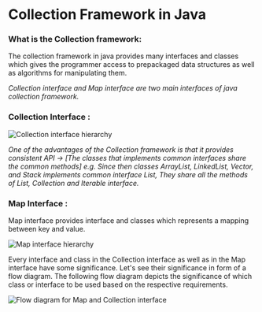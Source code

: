 # Collection Framework in Java


### What is the Collection framework: 
The collection framework in java provides many interfaces and classes which gives the programmer access to prepackaged data structures as well as algorithms for manipulating them.

_Collection interface and Map interface are two main interfaces of java collection framework._

### Collection Interface :

![**Collection interface hierarchy**](https://user-images.githubusercontent.com/22095857/108616737-446d4580-7436-11eb-96b3-dd5c056c6c77.jpg)

_One of the advantages of the Collection framework is that it provides consistent API → [The classes that implements common interfaces share the common methods] e.g. Since then classes ArrayList, LinkedList, Vector, and Stack implements common interface List, They share all the methods of List, Collection and Iterable interface._

### Map Interface :
Map interface provides interface and classes which represents a mapping between key and value.

![**Map interface hierarchy**](https://user-images.githubusercontent.com/22095857/108616723-230c5980-7436-11eb-8022-83a0b4f62c55.jpg)

Every interface and class in the Collection interface as well as in the Map interface have some significance. Let's see their significance in form of a flow diagram. The following flow diagram depicts the significance of which class or interface to be used based on the respective requirements.

![**Flow diagram for Map and Collection interface**](https://user-images.githubusercontent.com/22095857/108616735-3ddece00-7436-11eb-9450-f2000696cb00.jpg)
